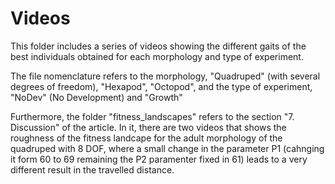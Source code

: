 # Videos

This folder includes a series of videos showing the different gaits of the best individuals obtained for each morphology and type of experiment.

The file nomenclature refers to the morphology, "Quadruped" (with several degrees of freedom), "Hexapod", "Octopod", and the type of experiment, "NoDev" (No Development) and "Growth"

Furthermore, the folder "fitness_landscapes" refers to the section "7. Discussion" of the article. In it, there are two videos that shows the roughness of the fitness landcape for the adult morphology of the quadruped with 8 DOF, where a small change in the parameter P1 (cahnging it form 60 to 69 remaining the P2 paramenter fixed in 61) leads to a very different result in the travelled distance.
